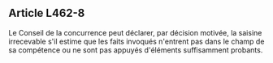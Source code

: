 Article L462-8
----
Le Conseil de la concurrence peut déclarer, par décision motivée, la saisine
irrecevable s'il estime que les faits invoqués n'entrent pas dans le champ de sa
compétence ou ne sont pas appuyés d'éléments suffisamment probants.
